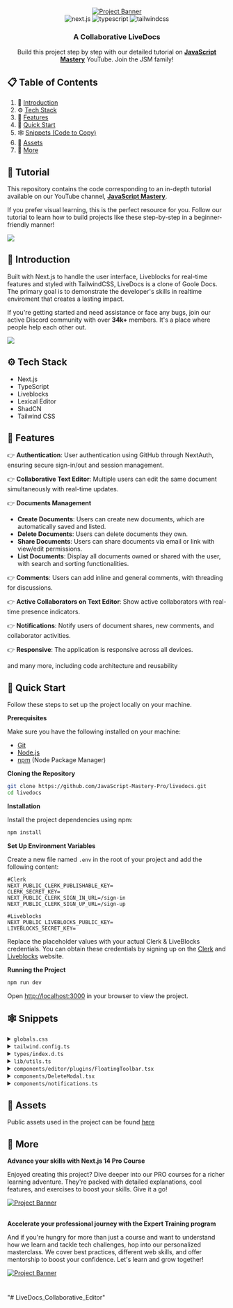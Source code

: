 <div align="center">
  <br />
    <a href="https://www.youtube.com/watch?v=FkowOdMjvYo" target="_blank">
      <img src="https://github.com/user-attachments/assets/eaaeb1f0-22da-46be-9e29-9bef70e0039d" alt="Project Banner">
    </a>
  <br />

  <div>
    <img src="https://img.shields.io/badge/-Next_JS-black?style=for-the-badge&logoColor=white&logo=nextdotjs&color=61DAFB" alt="next.js" />
    <img src="https://img.shields.io/badge/-TypeScript-black?style=for-the-badge&logoColor=white&logo=typescript&color=3178C6" alt="typescript" />
    <img src="https://img.shields.io/badge/-Tailwind_CSS-black?style=for-the-badge&logoColor=white&logo=tailwindcss&color=06B6D4" alt="tailwindcss" />
  </div>

  <h3 align="center">A Collaborative LiveDocs</h3>

   <div align="center">
     Build this project step by step with our detailed tutorial on <a href="https://www.youtube.com/@javascriptmastery/videos" target="_blank"><b>JavaScript Mastery</b></a> YouTube. Join the JSM family!
    </div>
</div>

## 📋 <a name="table">Table of Contents</a>

1. 🤖 [Introduction](#introduction)
2. ⚙️ [Tech Stack](#tech-stack)
3. 🔋 [Features](#features)
4. 🤸 [Quick Start](#quick-start)
5. 🕸️ [Snippets (Code to Copy)](#snippets)
6. 🔗 [Assets](#links)
7. 🚀 [More](#more)

## 🚨 Tutorial

This repository contains the code corresponding to an in-depth tutorial available on our YouTube channel, <a href="https://www.youtube.com/@javascriptmastery/videos" target="_blank"><b>JavaScript Mastery</b></a>. 

If you prefer visual learning, this is the perfect resource for you. Follow our tutorial to learn how to build projects like these step-by-step in a beginner-friendly manner!

<a href="https://www.youtube.com/watch?v=FkowOdMjvYo" target="_blank"><img src="https://github.com/sujatagunale/EasyRead/assets/151519281/1736fca5-a031-4854-8c09-bc110e3bc16d" /></a>

## <a name="introduction">🤖 Introduction</a>

Built with Next.js to handle the user interface, Liveblocks for real-time features and styled with TailwindCSS, LiveDocs is a clone of Goole Docs. The primary goal is to demonstrate the developer's skills in realtime enviroment that creates a lasting impact.

If you're getting started and need assistance or face any bugs, join our active Discord community with over **34k+** members. It's a place where people help each other out.

<a href="https://discord.com/invite/n6EdbFJ" target="_blank"><img src="https://github.com/sujatagunale/EasyRead/assets/151519281/618f4872-1e10-42da-8213-1d69e486d02e" /></a>

## <a name="tech-stack">⚙️ Tech Stack</a>

- Next.js
- TypeScript
- Liveblocks
- Lexical Editor
- ShadCN
- Tailwind CSS

## <a name="features">🔋 Features</a>

👉 **Authentication**: User authentication using GitHub through NextAuth, ensuring secure sign-in/out and session management.

👉 **Collaborative Text Editor**: Multiple users can edit the same document simultaneously with real-time updates.

👉 **Documents Management**
   - **Create Documents**: Users can create new documents, which are automatically saved and listed.
   - **Delete Documents**: Users can delete documents they own.
   - **Share Documents**: Users can share documents via email or link with view/edit permissions.
   - **List Documents**: Display all documents owned or shared with the user, with search and sorting functionalities.

👉 **Comments**: Users can add inline and general comments, with threading for discussions.

👉 **Active Collaborators on Text Editor**: Show active collaborators with real-time presence indicators.

👉 **Notifications**: Notify users of document shares, new comments, and collaborator activities.

👉 **Responsive**: The application is responsive across all devices.

and many more, including code architecture and reusability 

## <a name="quick-start">🤸 Quick Start</a>

Follow these steps to set up the project locally on your machine.

**Prerequisites**

Make sure you have the following installed on your machine:

- [Git](https://git-scm.com/)
- [Node.js](https://nodejs.org/en)
- [npm](https://www.npmjs.com/) (Node Package Manager)

**Cloning the Repository**

```bash
git clone https://github.com/JavaScript-Mastery-Pro/livedocs.git
cd livedocs
```

**Installation**

Install the project dependencies using npm:

```bash
npm install
```

**Set Up Environment Variables**

Create a new file named `.env` in the root of your project and add the following content:

```env
#Clerk
NEXT_PUBLIC_CLERK_PUBLISHABLE_KEY=
CLERK_SECRET_KEY=
NEXT_PUBLIC_CLERK_SIGN_IN_URL=/sign-in
NEXT_PUBLIC_CLERK_SIGN_UP_URL=/sign-up

#Liveblocks
NEXT_PUBLIC_LIVEBLOCKS_PUBLIC_KEY=
LIVEBLOCKS_SECRET_KEY=
```

Replace the placeholder values with your actual Clerk & LiveBlocks credentials. You can obtain these credentials by signing up on the [Clerk](https://clerk.com/) and [Liveblocks](liveblocks.io/) website.

**Running the Project**

```bash
npm run dev
```

Open [http://localhost:3000](http://localhost:3000) in your browser to view the project.

## <a name="snippets">🕸️ Snippets</a>

<details>
<summary><code>globals.css</code></summary>

```css
@tailwind base;
@tailwind components;
@tailwind utilities;

/* @import "@liveblocks/react-ui/styles.css"; */
/* @import "@liveblocks/react-lexical/styles.css"; */

/* @import "../styles/dark-theme.css"; */

/* ========================================== TAILWIND STYLES */
@layer base {
  :root {
    background: #09111f;
    color: #fff;
    margin: 0;
  }

  .custom-scrollbar::-webkit-scrollbar {
    width: 4px;
    height: 4px;
    border-radius: 50px;
  }

  .custom-scrollbar::-webkit-scrollbar-track {
    background: #09090a;
  }

  .custom-scrollbar::-webkit-scrollbar-thumb {
    background: #2e3d5b;
    border-radius: 50px;
  }

  .custom-scrollbar::-webkit-scrollbar-thumb:hover {
    background: #7878a3;
  }
}

@layer utilities {
  .text-28-semibold {
    @apply text-[28px] font-semibold;
  }
  .text-10-regular {
    @apply text-[10px] font-normal;
  }

  .gradient-blue {
    @apply bg-gradient-to-t from-blue-500 to-blue-400;
  }
  .gradient-red {
    @apply bg-gradient-to-t from-red-500 to-red-400;
  }

  .shad-dialog {
    @apply w-full max-w-[400px] rounded-xl border-none bg-doc bg-cover px-5 py-7 shadow-xl sm:min-w-[500px] !important;
  }

  .shad-dialog button {
    @apply focus:ring-0 focus:ring-offset-0 focus-visible:border-none focus-visible:outline-none focus-visible:ring-transparent focus-visible:ring-offset-0 !important;
  }

  .shad-select {
    @apply w-fit border-none bg-transparent text-blue-100 !important;
  }

  .shad-select svg {
    @apply ml-1 mt-1;
  }

  .shad-select-item {
    @apply cursor-pointer bg-dark-200 text-blue-100 focus:bg-dark-300 hover:bg-dark-300 focus:text-blue-100 !important;
  }

  .shad-popover {
    @apply w-[460px] border-none bg-dark-200 shadow-lg !important;
  }

  .floating-toolbar {
    @apply flex w-full min-w-max items-center justify-center gap-2 rounded-lg bg-dark-350 p-1.5 shadow-xl;
  }

  .floating-toolbar-btn {
    @apply relative inline-flex size-8 items-center justify-center whitespace-nowrap rounded-md text-sm font-medium transition-colors focus-visible:outline-none focus-visible:ring-1 disabled:pointer-events-none disabled:opacity-50;
  }

  .toolbar-wrapper {
    @apply z-50 custom-scrollbar w-screen overflow-auto border-y border-dark-300 bg-dark-100 pl-3 pr-4 shadow-sm;
  }

  .editor-wrapper {
    @apply custom-scrollbar h-[calc(100vh-140px)] gap-5 overflow-auto px-5 pt-5 lg:flex-row lg:items-start lg:justify-center  xl:gap-10 xl:pt-10;
  }

  .header {
    @apply min-h-[92px] min-w-full flex-nowrap bg-dark-100 flex w-full items-center justify-between gap-2 px-4;
  }

  .document-list-container {
    @apply flex flex-col items-center mb-10 w-full gap-10 px-5;
  }

  .document-list-title {
    @apply max-w-[730px] items-end flex w-full justify-between;
  }

  .document-list-item {
    @apply flex items-center justify-between gap-4 rounded-lg bg-doc bg-cover p-5 shadow-xl;
  }

  .document-list-empty {
    @apply flex w-full max-w-[730px] flex-col items-center justify-center gap-5 rounded-lg bg-dark-200 px-10 py-8;
  }

  .document-title-input {
    @apply min-w-[78px] border-none bg-transparent px-0 text-left text-base font-semibold leading-[24px] focus-visible:ring-0 focus-visible:ring-offset-0 disabled:text-black sm:text-xl md:text-center !important;
  }

  .document-title {
    @apply line-clamp-1 border-dark-400 text-base font-semibold leading-[24px] sm:pl-0 sm:text-xl;
  }

  .view-only-tag {
    @apply rounded-md bg-dark-400/50 px-2 py-0.5 text-xs text-blue-100/50;
  }

  .collaborators-list {
    @apply hidden items-center justify-end -space-x-3 overflow-hidden sm:flex;
  }

  .share-input {
    @apply h-11 flex-1 border-none bg-dark-400 focus-visible:ring-0 focus-visible:ring-offset-0 !important;
  }

  .remove-btn {
    @apply rounded-lg bg-transparent px-0 text-red-500 hover:bg-transparent;
  }

  .comments-container {
    @apply mb-10 space-y-4 lg:w-fit flex w-full flex-col items-center justify-center;
  }

  .comment-composer {
    @apply w-full max-w-[800px] border border-dark-300 bg-dark-200 shadow-sm lg:w-[350px];
  }

  .comment-thread {
    @apply w-full max-w-[800px] border border-dark-300 bg-dark-200 shadow-sm lg:w-[350px] transition-all;
  }

  .loader {
    @apply flex size-full h-screen items-center justify-center gap-3 text-white;
  }

  /* ======================== Auth Pages */
  .auth-page {
    @apply flex h-screen w-full flex-col items-center justify-center gap-10;
  }

  /* ======================== Home Page */
  .home-container {
    @apply relative flex min-h-screen w-full flex-col items-center gap-5 sm:gap-10;
  }

  .document-ul {
    @apply flex w-full max-w-[730px] flex-col gap-5;
  }

  /* ======================== CollaborativeRoom */
  .collaborative-room {
    @apply flex size-full max-h-screen flex-1 flex-col items-center overflow-hidden;
  }
}

/* ======================== Clerk Override */
.cl-avatarBox {
  width: 36px;
  height: 36px;
}

.cl-userButtonTrigger {
  height: fit-content !important;
}

.cl-cardBox,
.cl-signIn-start,
.cl-signUp-start,
.cl-footer {
  background: #060d18;
  box-shadow: none;
  padding: 20px;
}

.cl-socialButtonsBlockButton,
.cl-socialButtonsBlockButton:hover {
  height: 40px;
  background-color: #3371ff;
  color: #fff;
}

.cl-internal-2gzuzc {
  filter: brightness(1000%);
}

.cl-logoBox {
  height: 52px;
}

/* ======================== Liveblocks Override */
.lb-root {
  --lb-accent-subtle: #0b1527;
  --lb-radius: 0px;
  --lb-dynamic-background: #1b2840;
}

.lb-comment,
.lb-thread-comments,
.lb-composer,
.lb-comment-reaction {
  background-color: #0f1c34;
  color: #fff;
}

.lb-button {
  --lb-foreground-moderate: #fff;
}

.lb-button:where([data-variant="primary"]) {
  background-color: #161e30;
  color: #b4c6ee;
  padding: 8px;
}

.lb-button:where(
    [data-variant="default"]:not(
        :is(
            :enabled:hover,
            :enabled:focus-visible,
            [aria-expanded="true"],
            [aria-selected="true"]
          )
      )
  ) {
  color: #b4c6ee;
}

.lb-button:where(
    :enabled:hover,
    :enabled:focus-visible,
    [aria-expanded="true"],
    [aria-selected="true"]
  ) {
  --lb-button-background: #161e30;

  color: #b4c6ee;
}

.lb-inbox-notification-list-item:where(:not(:last-of-type)) {
  border-bottom: none;
}

.lb-comment-body,
.lb-dropdown-item,
.lb-dropdown-item-icon,
.lb-composer-editor {
  color: #fff;
}

.lb-composer-action {
  padding: 8px;
}

.lb-comment-content {
  background: #0b1527;
  margin-top: 16px;
  padding: 12px;
  border-radius: 4px;
  font-size: 14px;
}

.lb-comment-date,
.lb-lexical-mention-suggestion-user,
.lb-composer-suggestions-list-item,
.lb-inbox-notification-date,
.lb-comment-author {
  color: #b4c6ee;
}

.data-liveblocks-portal {
  color: #b4c6ee !important;
}

.lb-root:where(:not(.lb-root .lb-root)) {
  --lb-dynamic-background: #1b2840;
  color: #fff;
}

.lb-composer-editor :where([data-placeholder]) {
  color: #b4c6ee;
  font-size: 14px;
}

.lb-lexical-floating-threads-thread:where([data-resolved]) {
  opacity: 40%;
}

.lb-elevation {
  background: #0f1c34;
}
```

</details>

<details>
<summary><code>tailwind.config.ts</code></summary>

```typescript
import type { Config } from 'tailwindcss';

const { fontFamily } = require('tailwindcss/defaultTheme');

const config = {
  darkMode: ['class'],
  content: [
    './pages/**/*.{ts,tsx}',
    './components/**/*.{ts,tsx}',
    './app/**/*.{ts,tsx}',
    './src/**/*.{ts,tsx}',
  ],
  prefix: '',
  theme: {
    container: {
      center: true,
      padding: '2rem',
      screens: {
        '2xl': '1400px',
        xs: '360px',
      },
    },
    extend: {
      colors: {
        blue: {
          100: '#B4C6EE',
          400: '#417BFF',
          500: '#3371FF',
        },
        red: {
          400: '#DD4F56',
          500: '#DC4349',
        },
        dark: {
          100: '#09111F',
          200: '#0B1527',
          300: '#0F1C34',
          350: '#12213B',
          400: '#27344D',
          500: '#2E3D5B',
        },
      },
      fontFamily: {
        sans: ['var(--font-sans)', ...fontFamily.sans],
      },
      keyframes: {
        'accordion-down': {
          from: { height: '0' },
          to: { height: 'var(--radix-accordion-content-height)' },
        },
        'accordion-up': {
          from: { height: 'var(--radix-accordion-content-height)' },
          to: { height: '0' },
        },
      },
      backgroundImage: {
        doc: 'url(/assets/images/doc.png)',
        modal: 'url(/assets/images/modal.png)',
      },
      animation: {
        'accordion-down': 'accordion-down 0.2s ease-out',
        'accordion-up': 'accordion-up 0.2s ease-out',
      },
    },
  },
  plugins: [require('tailwindcss-animate')],
} satisfies Config;

export default config;
```

</details>

<details>
<summary><code>types/index.d.ts</code></summary>

```typescript
/* eslint-disable no-unused-vars */
declare type SearchParamProps = {
  params: { [key: string]: string };
  searchParams: { [key: string]: string | string[] | undefined };
};

declare type AccessType = ["room:write"] | ["room:read", "room:presence:write"];

declare type RoomAccesses = Record<string, AccessType>;

declare type UserType = "creator" | "editor" | "viewer";

declare type RoomMetadata = {
  creatorId: string;
  email: string;
  title: string;
};

declare type CreateDocumentParams = {
  userId: string;
  email: string;
};

declare type User = {
  id: string;
  name: string;
  email: string;
  avatar: string;
  color: string;
  userType?: UserType;
};

declare type ShareDocumentParams = {
  roomId: string;
  email: string;
  userType: UserType;
  updatedBy: User;
};

declare type UserTypeSelectorParams = {
  userType: string;
  setUserType: React.Dispatch<React.SetStateAction<UserType>>;
  onClickHandler?: (value: string) => void;
};

declare type ShareDocumentDialogProps = {
  roomId: string;
  collaborators: User[];
  creatorId: string;
  currentUserType: UserType;
};

declare type HeaderProps = {
  children: React.ReactNode;
  className?: string;
};

declare type CollaboratorProps = {
  roomId: string;
  email: string;
  creatorId: string;
  collaborator: User;
  user: User;
};

declare type CollaborativeRoomProps = {
  roomId: string;
  roomMetadata: RoomMetadata;
  users: User[];
  currentUserType: UserType;
};

declare type AddDocumentBtnProps = {
  userId: string;
  email: string;
};

declare type DeleteModalProps = { roomId: string };

declare type ThreadWrapperProps = { thread: ThreadData<BaseMetadata> };
```

</details>

<details>
<summary><code>lib/utils.ts</code></summary>

```typescript
import { type ClassValue, clsx } from 'clsx';
import { twMerge } from 'tailwind-merge';

export function cn(...inputs: ClassValue[]) {
  return twMerge(clsx(inputs));
}

export const parseStringify = (value: any) => JSON.parse(JSON.stringify(value));

export const getAccessType = (userType: UserType) => {
  switch (userType) {
    case 'creator':
      return ['room:write'];
    case 'editor':
      return ['room:write'];
    case 'viewer':
      return ['room:read', 'room:presence:write'];
    default:
      return ['room:read', 'room:presence:write'];
  }
};

export const dateConverter = (timestamp: string): string => {
  const timestampNum = Math.round(new Date(timestamp).getTime() / 1000);
  const date: Date = new Date(timestampNum * 1000);
  const now: Date = new Date();

  const diff: number = now.getTime() - date.getTime();
  const diffInSeconds: number = diff / 1000;
  const diffInMinutes: number = diffInSeconds / 60;
  const diffInHours: number = diffInMinutes / 60;
  const diffInDays: number = diffInHours / 24;

  switch (true) {
    case diffInDays > 7:
      return `${Math.floor(diffInDays / 7)} weeks ago`;
    case diffInDays >= 1 && diffInDays <= 7:
      return `${Math.floor(diffInDays)} days ago`;
    case diffInHours >= 1:
      return `${Math.floor(diffInHours)} hours ago`;
    case diffInMinutes >= 1:
      return `${Math.floor(diffInMinutes)} minutes ago`;
    default:
      return 'Just now';
  }
};

// Function to generate a random color in hex format, excluding specified colors
export function getRandomColor() {
  const avoidColors = ['#000000', '#FFFFFF', '#8B4513']; // Black, White, Brown in hex format

  let randomColor;
  do {
    // Generate random RGB values
    const r = Math.floor(Math.random() * 256); // Random number between 0-255
    const g = Math.floor(Math.random() * 256);
    const b = Math.floor(Math.random() * 256);

    // Convert RGB to hex format
    randomColor = `#${r.toString(16)}${g.toString(16)}${b.toString(16)}`;
  } while (avoidColors.includes(randomColor));

  return randomColor;
}

export const brightColors = [
  '#2E8B57', // Darker Neon Green
  '#FF6EB4', // Darker Neon Pink
  '#00CDCD', // Darker Cyan
  '#FF00FF', // Darker Neon Magenta
  '#FF007F', // Darker Bright Pink
  '#FFD700', // Darker Neon Yellow
  '#00CED1', // Darker Neon Mint Green
  '#FF1493', // Darker Neon Red
  '#00CED1', // Darker Bright Aqua
  '#FF7F50', // Darker Neon Coral
  '#9ACD32', // Darker Neon Lime
  '#FFA500', // Darker Neon Orange
  '#32CD32', // Darker Neon Chartreuse
  '#ADFF2F', // Darker Neon Yellow Green
  '#DB7093', // Darker Neon Fuchsia
  '#00FF7F', // Darker Spring Green
  '#FFD700', // Darker Electric Lime
  '#FF007F', // Darker Bright Magenta
  '#FF6347', // Darker Neon Vermilion
];

export function getUserColor(userId: string) {
  let sum = 0;
  for (let i = 0; i < userId.length; i++) {
    sum += userId.charCodeAt(i);
  }

  const colorIndex = sum % brightColors.length;
  return brightColors[colorIndex];
}
```

</details>

<details>
<summary><code>components/editor/plugins/FloatingToolbar.tsx</code></summary>

```typescript
import {
  autoUpdate,
  flip,
  hide,
  limitShift,
  offset,
  shift,
  size,
  useFloating,
} from '@floating-ui/react-dom';
import { useLexicalComposerContext } from '@lexical/react/LexicalComposerContext';
import { OPEN_FLOATING_COMPOSER_COMMAND } from '@liveblocks/react-lexical';
import type { LexicalEditor, LexicalNode } from 'lexical';
import { $getSelection, $isRangeSelection, $isTextNode } from 'lexical';
import Image from 'next/image';
import { useEffect, useLayoutEffect, useState } from 'react';
import * as React from 'react';
import { createPortal } from 'react-dom';

export default function FloatingToolbar() {
  const [editor] = useLexicalComposerContext();

  const [range, setRange] = useState<Range | null>(null);

  useEffect(() => {
    editor.registerUpdateListener(({ tags }) => {
      return editor.getEditorState().read(() => {
        // Ignore selection updates related to collaboration
        if (tags.has('collaboration')) return;

        const selection = $getSelection();
        if (!$isRangeSelection(selection) || selection.isCollapsed()) {
          setRange(null);
          return;
        }

        const { anchor, focus } = selection;

        const range = createDOMRange(
          editor,
          anchor.getNode(),
          anchor.offset,
          focus.getNode(),
          focus.offset,
        );

        setRange(range);
      });
    });
  }, [editor]);

  if (range === null) return null;

  return (
    <Toolbar range={range} onRangeChange={setRange} container={document.body} />
  );
}

function Toolbar({
  range,
  onRangeChange,
  container,
}: {
  range: Range;
  onRangeChange: (range: Range | null) => void;
  container: HTMLElement;
}) {
  const [editor] = useLexicalComposerContext();

  const padding = 20;

  const {
    refs: { setReference, setFloating },
    strategy,
    x,
    y,
  } = useFloating({
    strategy: 'fixed',
    placement: 'bottom',
    middleware: [
      flip({ padding, crossAxis: false }),
      offset(10),
      hide({ padding }),
      shift({ padding, limiter: limitShift() }),
      size({ padding }),
    ],
    whileElementsMounted: (...args) => {
      return autoUpdate(...args, {
        animationFrame: true,
      });
    },
  });

  useLayoutEffect(() => {
    setReference({
      getBoundingClientRect: () => range.getBoundingClientRect(),
    });
  }, [setReference, range]);

  return createPortal(
    <div
      ref={setFloating}
      style={{
        position: strategy,
        top: 0,
        left: 0,
        transform: `translate3d(${Math.round(x)}px, ${Math.round(y)}px, 0)`,
        minWidth: 'max-content',
      }}
    >
      <div className="floating-toolbar">
        <button
          onClick={() => {
            const isOpen = editor.dispatchCommand(
              OPEN_FLOATING_COMPOSER_COMMAND,
              undefined,
            );
            if (isOpen) {
              onRangeChange(null);
            }
          }}
          className="floating-toolbar-btn"
        >
          <Image
            src="/assets/icons/comment.svg"
            alt="comment"
            width={24}
            height={24}
          />
        </button>
      </div>
    </div>,
    container,
  );
}

/**
 * MIT License
 * Copyright (c) Meta Platforms, Inc. and affiliates.

 * Permission is hereby granted, free of charge, to any person obtaining a copy
 * of this software and associated documentation files (the "Software"), to deal
 * in the Software without restriction, including without limitation the rights
 * to use, copy, modify, merge, publish, distribute, sublicense, and/or sell
 * copies of the Software, and to permit persons to whom the Software is
 * furnished to do so, subject to the following conditions:
 * 
 * The above copyright notice and this permission notice shall be included in all
 * copies or substantial portions of the Software.
 * 
 * THE SOFTWARE IS PROVIDED "AS IS", WITHOUT WARRANTY OF ANY KIND, EXPRESS OR
 * IMPLIED, INCLUDING BUT NOT LIMITED TO THE WARRANTIES OF MERCHANTABILITY,
 * FITNESS FOR A PARTICULAR PURPOSE AND NONINFRINGEMENT. IN NO EVENT SHALL THE
 * AUTHORS OR COPYRIGHT HOLDERS BE LIABLE FOR ANY CLAIM, DAMAGES OR OTHER
 * LIABILITY, WHETHER IN AN ACTION OF CONTRACT, TORT OR OTHERWISE, ARISING FROM,
 * OUT OF OR IN CONNECTION WITH THE SOFTWARE OR THE USE OR OTHER DEALINGS IN THE
 * SOFTWARE.
 */

function getDOMTextNode(element: Node | null): Text | null {
  let node = element;

  while (node !== null) {
    if (node.nodeType === Node.TEXT_NODE) {
      return node as Text;
    }

    node = node.firstChild;
  }

  return null;
}

function getDOMIndexWithinParent(node: ChildNode): [ParentNode, number] {
  const parent = node.parentNode;

  if (parent === null) {
    throw new Error('Should never happen');
  }

  return [parent, Array.from(parent.childNodes).indexOf(node)];
}

/**
 * Creates a selection range for the DOM.
 * @param editor - The lexical editor.
 * @param anchorNode - The anchor node of a selection.
 * @param _anchorOffset - The amount of space offset from the anchor to the focus.
 * @param focusNode - The current focus.
 * @param _focusOffset - The amount of space offset from the focus to the anchor.
 * @returns The range of selection for the DOM that was created.
 */
export function createDOMRange(
  editor: LexicalEditor,
  anchorNode: LexicalNode,
  _anchorOffset: number,
  focusNode: LexicalNode,
  _focusOffset: number,
): Range | null {
  const anchorKey = anchorNode.getKey();
  const focusKey = focusNode.getKey();
  const range = document.createRange();
  let anchorDOM: Node | Text | null = editor.getElementByKey(anchorKey);
  let focusDOM: Node | Text | null = editor.getElementByKey(focusKey);
  let anchorOffset = _anchorOffset;
  let focusOffset = _focusOffset;

  if ($isTextNode(anchorNode)) {
    anchorDOM = getDOMTextNode(anchorDOM);
  }

  if ($isTextNode(focusNode)) {
    focusDOM = getDOMTextNode(focusDOM);
  }

  if (
    anchorNode === undefined ||
    focusNode === undefined ||
    anchorDOM === null ||
    focusDOM === null
  ) {
    return null;
  }

  if (anchorDOM.nodeName === 'BR') {
    [anchorDOM, anchorOffset] = getDOMIndexWithinParent(anchorDOM as ChildNode);
  }

  if (focusDOM.nodeName === 'BR') {
    [focusDOM, focusOffset] = getDOMIndexWithinParent(focusDOM as ChildNode);
  }

  const firstChild = anchorDOM.firstChild;

  if (
    anchorDOM === focusDOM &&
    firstChild !== null &&
    firstChild.nodeName === 'BR' &&
    anchorOffset === 0 &&
    focusOffset === 0
  ) {
    focusOffset = 1;
  }

  try {
    range.setStart(anchorDOM, anchorOffset);
    range.setEnd(focusDOM, focusOffset);
  } catch (e) {
    return null;
  }

  if (
    range.collapsed &&
    (anchorOffset !== focusOffset || anchorKey !== focusKey)
  ) {
    // Range is backwards, we need to reverse it
    range.setStart(focusDOM, focusOffset);
    range.setEnd(anchorDOM, anchorOffset);
  }

  return range;
}
```

</details>

<details>
<summary><code>components/DeleteModal.tsx</code></summary>

```typescript
"use client";

import Image from "next/image";
import { useState } from "react";

import { deleteDocument } from "@/lib/actions/room.actions";

import {
  Dialog,
  DialogClose,
  DialogContent,
  DialogDescription,
  DialogFooter,
  DialogHeader,
  DialogTitle,
  DialogTrigger,
} from "@/components/ui/dialog";

import { Button } from "./ui/button";

export const DeleteModal = ({ roomId }: DeleteModalProps) => {
  const [open, setOpen] = useState(false);
  const [loading, setLoading] = useState(false);

  const deleteDocumentHandler = async () => {
    setLoading(true);

    try {
      await deleteDocument(roomId);
      setOpen(false);
    } catch (error) {
      console.log("Error notif:", error);
    }

    setLoading(false);
  };

  return (
    <Dialog open={open} onOpenChange={setOpen}>
      <DialogTrigger asChild>
        <Button className="min-w-9 rounded-xl bg-transparent p-2 transition-all">
          <Image
            src="/assets/icons/delete.svg"
            alt="delete"
            width={20}
            height={20}
            className="mt-1"
          />
        </Button>
      </DialogTrigger>
      <DialogContent className="shad-dialog">
        <DialogHeader>
          <Image
            src="/assets/icons/delete-modal.svg"
            alt="delete"
            width={48}
            height={48}
            className="mb-4"
          />
          <DialogTitle>Delete document</DialogTitle>
          <DialogDescription>
            Are you sure you want to delete this document? This action cannot be
            undone.
          </DialogDescription>
        </DialogHeader>

        <DialogFooter className="mt-5">
          <DialogClose asChild className="w-full bg-dark-400 text-white">
            Cancel
          </DialogClose>

          <Button
            variant="destructive"
            onClick={deleteDocumentHandler}
            className="gradient-red w-full"
          >
            {loading ? "Deleting..." : "Delete"}
          </Button>
        </DialogFooter>
      </DialogContent>
    </Dialog>
  );
};
```

</details>

<details>
<summary><code>components/notifications.ts</code></summary>

```typescript
"use client";

import {
  useInboxNotifications,
  useUnreadInboxNotificationsCount,
} from "@liveblocks/react/suspense";
import {
  InboxNotification,
  InboxNotificationList,
  LiveblocksUIConfig,
} from "@liveblocks/react-ui";
import Image from "next/image";
import { ReactNode } from "react";

import {
  Popover,
  PopoverContent,
  PopoverTrigger,
} from "@/components/ui/popover";

export const Notifications = () => {
  const { inboxNotifications } = useInboxNotifications();
  const { count } = useUnreadInboxNotificationsCount();

  const unreadNotifications = inboxNotifications.filter(
    (notification) => !notification.readAt // Filter unread notifications
  );

  return (
    <Popover>
      <PopoverTrigger className="relative flex size-10 items-center justify-center rounded-lg">
        <Image
          src="/assets/icons/bell.svg"
          alt="inbox"
          width={24}
          height={24}
        />
        {count > 0 && (
          <div className="absolute right-2 top-2 z-20 size-2 rounded-full bg-blue-500" />
        )}
      </PopoverTrigger>
      <PopoverContent align="end" className="shad-popover">
        <LiveblocksUIConfig
          overrides={{
            INBOX_NOTIFICATION_TEXT_MENTION: (user: ReactNode) => {
              return <>{user} mentioned you</>;
            },
          }}
        >
          <InboxNotificationList>
            {unreadNotifications.length <= 0 && (
              <p className="py-2 text-center text-dark-500">
                No notifications yet
              </p>
            )}

            {unreadNotifications.length > 0 &&
              unreadNotifications.map((inboxNotification: any) => (
                <InboxNotification
                  key={inboxNotification.id}
                  inboxNotification={inboxNotification}
                  className="bg-dark-200 text-white"
                  href={`/documents/${inboxNotification.roomId}`}
                  showActions={false}
                  kinds={{
                    thread: (props) => (
                      <InboxNotification.Thread
                        {...props}
                        showRoomName={false}
                        showActions={false}
                      />
                    ),
                    textMention: (props) => {
                      return (
                        <InboxNotification.TextMention
                          {...props}
                          showRoomName={false}
                        />
                      );
                    },
                    $documentAccess: (props) => {
                      const { title, avatar } =
                        props.inboxNotification.activities[0].data;

                      return (
                        <InboxNotification.Custom
                          {...props}
                          title={title}
                          aside={
                            <InboxNotification.Icon className="bg-transparent">
                              <Image
                                src={(avatar as string) || ""}
                                width={36}
                                height={36}
                                alt="avatar"
                                className="rounded-full"
                              />
                            </InboxNotification.Icon>
                          }
                        >
                          {props.children}
                        </InboxNotification.Custom>
                      );
                    },
                  }}
                />
              ))}
          </InboxNotificationList>
        </LiveblocksUIConfig>
      </PopoverContent>
    </Popover>
  );
};
```

</details>

## <a name="links">🔗 Assets</a>

Public assets used in the project can be found [here](https://drive.google.com/file/d/1MCQaP-imgDdopwcUn4CN_D-WglDc--Ho/view?usp=sharing)

## <a name="more">🚀 More</a>

**Advance your skills with Next.js 14 Pro Course**

Enjoyed creating this project? Dive deeper into our PRO courses for a richer learning adventure. They're packed with detailed explanations, cool features, and exercises to boost your skills. Give it a go!

<a href="https://jsmastery.pro/next14" target="_blank">
<img src="https://github.com/sujatagunale/EasyRead/assets/151519281/557837ce-f612-4530-ab24-189e75133c71" alt="Project Banner">
</a>

<br />
<br />

**Accelerate your professional journey with the Expert Training program**

And if you're hungry for more than just a course and want to understand how we learn and tackle tech challenges, hop into our personalized masterclass. We cover best practices, different web skills, and offer mentorship to boost your confidence. Let's learn and grow together!

<a href="https://www.jsmastery.pro/masterclass" target="_blank">
<img src="https://github.com/sujatagunale/EasyRead/assets/151519281/fed352ad-f27b-400d-9b8f-c7fe628acb84" alt="Project Banner">
</a>

#
"# LiveDocs_Collaborative_Editor" 
